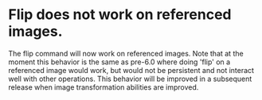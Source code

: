 # Flip does not work on referenced images.
The flip command will now work on referenced images.
Note that at the moment this behavior is the same as pre-6.0 where doing 'flip' on a referenced image would work, but would not be persistent and not interact well with other operations. This behavior will be improved in a subsequent release when image transformation abilities are improved.
